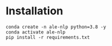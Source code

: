 # Installation

```
conda create -n ale-nlp python=3.8 -y
conda activate ale-nlp
pip install -r requirements.txt
```